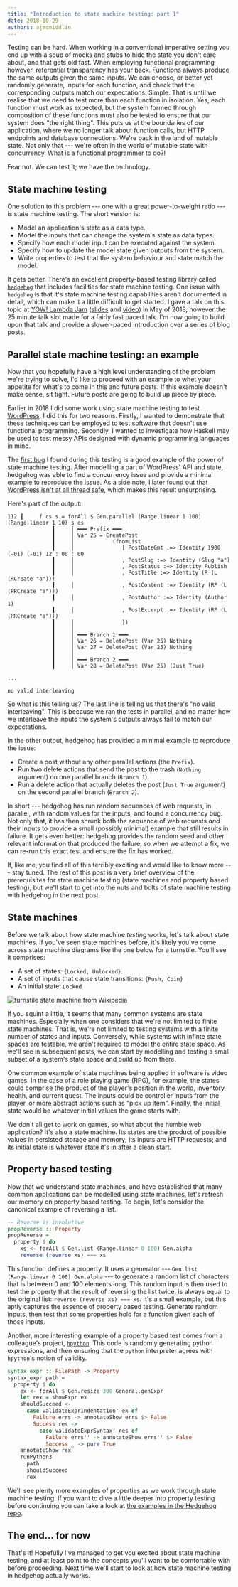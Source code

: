 ```yaml
---
title: "Introduction to state machine testing: part 1"
date: 2018-10-29
authors: ajmcmiddlin
---
```


Testing can be hard. When working in a conventional imperative setting you end up with a soup of
mocks and stubs to hide the state you don't care about, and that gets old fast. When employing
functional programming however, referential transparency has your back. Functions always produce the
same outputs given the same inputs. We can choose, or better yet randomly generate, inputs for each
function, and check that the corresponding outputs match our expectations. Simple. That is until we
realise that we need to test more than each function in isolation. Yes, each function must work as
expected, but the system formed through composition of these functions must also be tested to ensure
that our system does "the right thing". This puts us at the boundaries of our application, where we
no longer talk about function calls, but HTTP endpoints and database connections. We're back in the
land of mutable state. Not only that --- we're often in the world of mutable state with concurrency.
What is a functional programmer to do?!

Fear not. We can test it; we have the technology.

## State machine testing

One solution to this problem --- one with a great power-to-weight ratio --- is state machine
testing. The short version is:

 - Model an application's state as a data type.
 - Model the inputs that can change the system's state as data types.
 - Specify how each model input can be executed against the system.
 - Specify how to update the model state given outputs from the system.
 - Write properties to test that the system behaviour and state match the model.
 
It gets better. There's an excellent property-based testing library called
[`hedgehog`](https://github.com/hedgehogqa/haskell-hedgehog) that includes facilities for state
machine testing. One issue with `hedgehog` is that it's state machine testing capabilities aren't
documented in detail, which can make it a little difficult to get started. I gave a talk on this
topic at [YOW! Lambda Jam](http://lambdajam.yowconference.com.au/)
([slides](/share/talks/state-machine-testing/) and
[video](https://www.youtube.com/watch?v=boBD1qhCQ94)) in May of 2018, however the 25 minute talk
slot made for a fairly fast paced talk. I'm now going to build upon that talk and provide a
slower-paced introduction over a series of blog posts.

## Parallel state machine testing: an example

Now that you hopefully have a high level understanding of the problem we're trying to solve, I'd
like to proceed with an example to whet your appetite for what's to come in this and future posts.
If this example doesn't make sense, sit tight. Future posts are going to build up piece by piece.

Earlier in 2018 I did some work using state machine testing to test
[WordPress](https://wordpress.org/). I did this for two reasons. Firstly, I wanted to demonstrate
that these techniques can be employed to test software that doesn't use functional programming.
Secondly, I wanted to investigate how Haskell may be used to test messy APIs designed with dynamic
programming languages in mind.

The [first bug](https://core.trac.wordpress.org/ticket/44568) I found during this testing is a good
example of the power of state machine testing. After modelling a part of WordPress' API and state,
hedgehog was able to find a concurrency issue and provide a minimal example to reproduce the issue.
As a side note, I later found out that
[WordPress isn't at all thread safe](https://core.trac.wordpress.org/ticket/44568#comment:1),
which makes this result unsurprising.

Here's part of the output:

```
112 ┃     f cs s = forAll $ Gen.parallel (Range.linear 1 100) (Range.linear 1 10) s cs
              ┃     │ ━━━ Prefix ━━━
              ┃     │ Var 25 = CreatePost
              ┃     │            (fromList
              ┃     │               [ PostDateGmt :=> Identity 1900 (-01) (-01) 12 : 00 : 00
              ┃     │               , PostSlug :=> Identity (Slug "a")
              ┃     │               , PostStatus :=> Identity Publish
              ┃     │               , PostTitle :=> Identity (R (L (RCreate "a")))
              ┃     │               , PostContent :=> Identity (RP (L (PRCreate "a")))
              ┃     │               , PostAuthor :=> Identity (Author 1)
              ┃     │               , PostExcerpt :=> Identity (RP (L (PRCreate "a")))
              ┃     │               ])
              ┃     │ 
              ┃     │ ━━━ Branch 1 ━━━
              ┃     │ Var 26 = DeletePost (Var 25) Nothing
              ┃     │ Var 27 = DeletePost (Var 25) Nothing
              ┃     │ 
              ┃     │ ━━━ Branch 2 ━━━
              ┃     │ Var 28 = DeletePost (Var 25) (Just True)

...

no valid interleaving
```

So what is this telling us? The last line is telling us that there's "no valid interleaving". This
is because we ran the tests in parallel, and no matter how we interleave the inputs the system's
outputs always fail to match our expectations.

In the other output, hedgehog has provided a minimal example to reproduce the issue:

- Create a post without any other parallel actions (the `Prefix`).
- Run two delete actions that send the post to the trash (`Nothing` argument) on one parallel branch
  (`Branch 1`).
- Run a delete action that actually deletes the post (`Just True` argument) on the second parallel
  branch (`Branch 2`).
  
In short --- hedgehog has run random sequences of web requests, in parallel, with random values for
the inputs, and found a concurrency bug. Not only that, it has then shrunk both the sequence of web
requests _and_ their inputs to provide a small (possibly minimal) example that still results in
failure. It gets even better: hedgehog provides the random seed and other relevant information that
produced the failure, so when we attempt a fix, we can re-run this exact test and ensure the fix has
worked.

If, like me, you find all of this terribly exciting and would like to know more --- stay tuned. The
rest of this post is a very brief overview of the prerequisites for state machine testing (state
machines and property based testing), but we'll start to get into the nuts and bolts of state
machine testing with hedgehog in the next post.

## State machines

Before we talk about how state machine _testing_ works, let's talk about state machines. If you've
seen state machines before, it's likely you've come across state machine diagrams like the one below
for a turnstile. You'll see it comprises:

 - A set of states: `{Locked, Unlocked}`.
 - A set of inputs that cause state transitions: `{Push, Coin}`
 - An initial state: `Locked`

<img src="../../../images/posts/state-machine-testing/turnstile.png" alt="turnstile state machine
from Wikipedia" />

If you squint a little, it seems that many common systems are state machines. Especially when one
considers that we're not limited to finite state machines. That is, we're not limited to testing
systems with a finite number of states and inputs. Conversely, while systems with infinte state
spaces are testable, we aren't required to model the entire state space. As we'll see in subsequent
posts, we can start by modelling and testing a small subset of a system's state space and build up
from there.

One common example of state machines being applied in software is video games. In the case of a role
playing game (RPG), for example, the states could comprise the product of the player's position in
the world, inventory, health, and current quest. The inputs could be controller inputs from the
player, or more abstract actions such as "pick up item". Finally, the initial state would be
whatever initial values the game starts with.

We don't all get to work on games, so what about the humble web application? It's also a state
machine. Its states are the product of possible values in persisted storage and memory; its inputs
are HTTP requests; and its initial state is whatever state it's in after a clean start.

## Property based testing

Now that we understand state machines, and have established that many common applications can be
modelled using state machines, let's refresh our memory on property based testing. To begin, let's
consider the canonical example of reversing a list.

```haskell
-- Reverse is involutive
propReverse :: Property
propReverse =
  property $ do
    xs <- forAll $ Gen.list (Range.linear 0 100) Gen.alpha
    reverse (reverse xs) === xs
```

This function defines a property. It uses a generator --- `Gen.list (Range.linear 0 100) Gen.alpha`
--- to generate a random list of characters that is between 0 and 100 elements long. This random
input is then used to test the property that the result of reversing the list twice, is always equal
to the original list: `reverse (reverse xs) === xs`. It's a small example, but this aptly captures
the essence of property based testing. Generate random inputs, then test that some properties hold
for a function given each of those inputs.

Another, more interesting example of a property based test comes from a colleague's project,
[`hpython`](https://github.com/qfpl/hpython). This code is randomly generating python expressions,
and then ensuring that the `python` interpreter agrees with `hpython`'s notion of validity.

```haskell
syntax_expr :: FilePath -> Property
syntax_expr path =
  property $ do
    ex <- forAll $ Gen.resize 300 General.genExpr
    let rex = showExpr ex
    shouldSucceed <-
      case validateExprIndentation' ex of
        Failure errs -> annotateShow errs $> False
        Success res ->
          case validateExprSyntax' res of
            Failure errs'' -> annotateShow errs'' $> False
            Success _ -> pure True
    annotateShow rex
    runPython3
      path
      shouldSucceed
      rex
```

We'll see plenty more examples of properties as we work through state machine testing. If you want to dive a
little deeper into property testing before continuing you can take a look at [the examples in the
Hedgehog repo](https://github.com/hedgehogqa/haskell-hedgehog/tree/master/hedgehog-example/src/Test/Example).

## The end... for now

That's it! Hopefully I've managed to get you excited about state machine testing, and at least point
to the concepts you'll want to be comfortable with before proceeding. Next time we'll start to look
at how state machine testing in hedgehog actually works.

